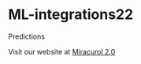 # ML-integrations22
Predictions

Visit our website at [Miracurol 2.0](https://soumyajitnandi.000webhostapp.com/)

